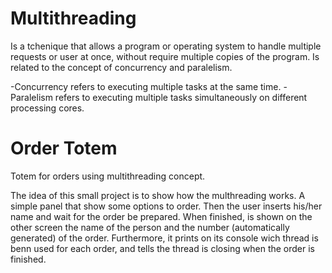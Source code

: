 # Multithreading
Is a tchenique that allows a program or operating system to handle multiple requests or user at once, without require multiple copies of the program. Is related to the concept of concurrency and paralelism.

-Concurrency refers to executing multiple tasks at the same time.
-Paralelism refers to executing multiple tasks simultaneously on different processing cores.

# Order Totem
Totem for orders using multithreading concept.

The idea of this small project is to show how the multhreading works. A simple panel that show some options to order. Then the user inserts his/her name and wait for the order be prepared. When finished, is shown on the other screen the name of the person and the number (automatically generated) of the order. Furthermore, it prints on its console wich thread is benn used for each order, and tells the thread is closing when the order is finished.
